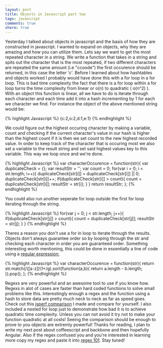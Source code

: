 ```yaml
---
layout: post
title: Objects in Javascript part two
tags: javascript
comments: true
share: true
---
```


Yesterday I talked about objects in javascript and the basis of how they are constructed in javascript. I wanted to expand on objects, why they are amazing and how you can utilize them. Lets say we want to get the most repeated character in a string. We write a function that takes in a string and spits out the character that is the most repeated, if two different characters are repeated the same amount (i.e "ccoode") the first occurence should be returned, in this case the letter 'c'. Before I learned about how hashtables and objects worked I probably would have done this with a for loop in a for loop. This is bad time complexity the fact that there is a for loop within a for loop turns the time complexity from linear or o(n) to quadratic ( o(n^2) ). With an object this function is linear, all we have to do is iterate through each character and each time add it into a hash incrementing by 1 for each we character we find. For instance the object of the above mentioned string would be:

{% highlight Javascript %}
{c:2,o:2,d:1,e:1}
{% endhighlight %}

 We could figure out the highest occuring character by making a variable, count and checking if the current character's value in our hash is higher than the highest count if it is then we set count to the new highest recorded value. In order to keep track of the character that is occuring most we also set a variable to the result string and set said highest values key to this variable. This way we loop once and we're done.

{% highlight Javascript %}
var characterOccurence = function(str){
  var duplicateCheck = {};
  var resultStr = '';
  var count = 0;
  for(var i = 0; i < str.length; i++){
    duplicateCheck[str[i]] = duplicateCheck[str[i]] || 0;
    duplicateCheck[str[i]]++;
    if(duplicateCheck[str[i]] > count){
      count = duplicateCheck[str[i]];
      resultStr = str[i];
     }
  }
  return resultStr;
};
{% endhighlight %}

You could also run another seperate for loop outside the first for loop iterating through the string.

{% highlight Javascript %}
for(var j = 0; j < str.length; j++){
  if(duplicateCheck[str[j]] > count){
    count = duplicateCheck[str[j]];
    resultStr = str[j];
  }
}
{% endhighlight %}

Theres a reason you don't use a for in loop to iterate through the results. Objects don't always guarantee order so by looping through the str and checking each character in order you are guaranteed order.
Something interesting worth mentioning, this could be done in essentially a line of code using a <a href="http://en.wikipedia.org/wiki/Regular_expression">regular expression:</a>

{% highlight Javascript %}
var characterOccurence = function(str){
  return str.match(/([a-z])\1+/g).sort(function(a,b){
    return a.length - b.length;
  }).pop();
};
{% endhighlight %}

Regexs are very powerful and an awesome tool to use if you know how. Regexs in alot of cases are faster than hard coded functions to solve small problems like this. Interestingly enough a regex and the function using a hash to store data are pretty much neck to neck as far as speed goes. Check out this <a href="http://jsperf.com/regexvshash">jsperf comparison</a> I made and compare for yourself. I also included a nested for loop just to demonstrate how bad it is to achieve quadratic time complexity. Unless you can not avoid it try not to make your function quadratic at all costs! Seeing the comparison should be enough to prove to you objects are extremly powerful! Thanks for reading, I plan to write my next post about coffeescript and backbone and then hopefully Angular. Also if the regex confused you and you're interested in learning more copy my regex and paste it into <a href="http://regex101.com/">regex 101</a>. Stay tuned!